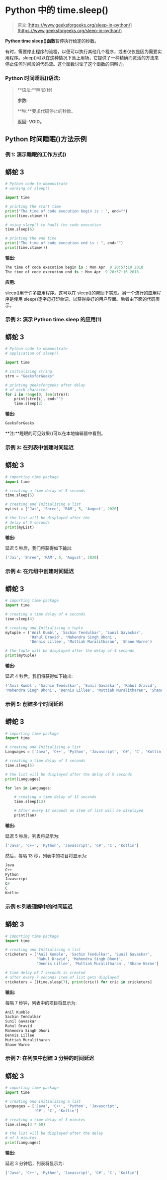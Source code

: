 # Python 中的 time.sleep()

> 原文:[https://www.geeksforgeeks.org/sleep-in-python/](https://www.geeksforgeeks.org/sleep-in-python/)

**Python time sleep()函数**暂停执行给定的秒数。

有时，需要停止程序的流程，以便可以执行其他几个程序，或者仅仅是因为需要实用程序。sleep()可以在这种情况下派上用场，它提供了一种精确而灵活的方法来停止任何时间段的代码流。这个函数讨论了这个函数的洞察力。

### **Python 时间睡眠()语法:**

> **语法:**睡眠(秒)
> 
> **参数:**
> 
> **秒:**要求代码停止的秒数。
> 
> **返回:** **VOID。**

## **Python 时间睡眠()方法示例**

### **例 1:** 演示睡眠的工作方式()

## 蟒蛇 3

```py
# Python code to demonstrate
# working of sleep()

import time

# printing the start time
print("The time of code execution begin is : ", end="")
print(time.ctime())

# using sleep() to hault the code execution
time.sleep(6)

# printing the end time
print("The time of code execution end is : ", end="")
print(time.ctime())
```

**输出:**

```py
The time of code execution begin is : Mon Apr  9 20:57:10 2018
The time of code execution end is : Mon Apr  9 20:57:16 2018
```

**应用:**

sleep()用于许多应用程序。这可以在 sleep()的帮助下实现。另一个流行的应用程序是使用 sleep()逐字母打印单词，以获得良好的用户界面。后者由下面的代码表示。

### **示例 2:** 演示 Python time.sleep 的应用(1)

## 蟒蛇 3

```py
# Python code to demonstrate
# application of sleep()

import time

# initializing string
strn = "GeeksforGeeks"

# printing geeksforgeeks after delay
# of each character
for i in range(0, len(strn)):
    print(strn[i], end="")
    time.sleep(2)
```

**输出:**

```py
GeeksForGeeks
```

**注:**睡眠的可见效果()可以在本地编辑器中看到。

### **示例 3:** 在**列表**中创建时间延迟

## 蟒蛇 3

```py
# importing time package
import time

# creating a time delay of 5 seconds
time.sleep(5)

# creating and Initializing a list
myList = ['Jai', 'Shree', 'RAM', 5, 'August', 2020]

# the list will be displayed after the
# delay of 5 seconds
print(myList)
```

**输出:**

延迟 5 秒后，我们将获得如下输出:

```py
['Jai', 'Shree', 'RAM', 5, 'August', 2020]
```

### **示例 4:** 在**元组**中创建时间延迟

## 蟒蛇 3

```py
# importing time package
import time

# creating a time delay of 4 seconds
time.sleep(4)

# creating and Initializing a tuple
mytuple = ('Anil Kumbl', 'Sachin Tendulkar', 'Sunil Gavaskar',
           'Rahul Dravid', 'Mahendra Singh Dhoni',
           'Dennis Lillee', 'Muttiah Muralitharan', 'Shane Warne')

# the tuple will be displayed after the delay of 4 seconds
print(mytuple)
```

**输出:**

延迟 4 秒后，我们将获得如下输出:

```py
('Anil Kumbl', 'Sachin Tendulkar', 'Sunil Gavaskar', 'Rahul Dravid',
'Mahendra Singh Dhoni', 'Dennis Lillee', 'Muttiah Muralitharan', 'Shane Warne')
```

### **示例 5:** 创建**多个**时间延迟

## 蟒蛇 3

```py
# importing time package
import time

# creating and Initializing a list
Languages = ['Java', 'C++', 'Python', 'Javascript', 'C#', 'C', 'Kotlin']

# creating a time delay of 5 seconds
time.sleep(5)

# the list will be displayed after the delay of 5 seconds
print(Languages)

for lan in Languages:

    # creating a time delay of 13 seconds
    time.sleep(13)

    # After every 13 seconds an item of list will be displayed
    print(lan)
```

**输出:**

延迟 5 秒后，列表将显示为:

```py
['Java', 'C++', 'Python', 'Javascript', 'C#', 'C', 'Kotlin']
```

然后，每隔 13 秒，列表中的项目将显示为:

```py
Java
C++
Python
Javascript
C#
C
Kotlin
```

### **示例 6:**列表理解中的**时间延迟**

## 蟒蛇 3

```py
# importing time package
import time

# creating and Initializing a list
cricketers = ['Anil Kumble', 'Sachin Tendulkar', 'Sunil Gavaskar',
              'Rahul Dravid', 'Mahendra Singh Dhoni',
              'Dennis Lillee', 'Muttiah Muralitharan', 'Shane Warne']

# time delay of 7 seconds is created
# after every 7 seconds item of list gets displayed
cricketers = [(time.sleep(7), print(cric)) for cric in cricketers]
```

**输出:**

每隔 7 秒钟，列表中的项目将显示为:

```py
Anil Kumble
Sachin Tendulkar
Sunil Gavaskar
Rahul Dravid
Mahendra Singh Dhoni
Dennis Lillee
Muttiah Muralitharan
Shane Warne
```

### **示例 7:** 在列表中创建 **3 分钟**的时间延迟

## 蟒蛇 3

```py
# importing time package
import time

# creating and Initializing a list
Languages = ['Java', 'C++', 'Python', 'Javascript',
             'C#', 'C', 'Kotlin']

# creating a time delay of 3 minutes
time.sleep(3 * 60)

# the list will be displayed after the delay
# of 3 minutes
print(Languages)
```

**输出:**

延迟 3 分钟后，列表将显示为:

```py
['Java', 'C++', 'Python', 'Javascript', 'C#', 'C', 'Kotlin']
```